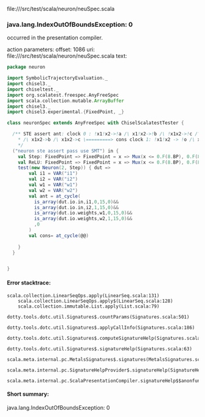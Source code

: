 file://<WORKSPACE>/src/test/scala/neuron/neuSpec.scala
### java.lang.IndexOutOfBoundsException: 0

occurred in the presentation compiler.

action parameters:
offset: 1086
uri: file://<WORKSPACE>/src/test/scala/neuron/neuSpec.scala
text:
```scala
package neuron

import SymbolicTrajectoryEvaluation._
import chisel3._
import chiseltest._
import org.scalatest.freespec.AnyFreeSpec
import scala.collection.mutable.ArrayBuffer
import chisel3._
import chisel3.experimental.{FixedPoint, _}

class neuronSpec extends AnyFreeSpec with ChiselScalatestTester {

  /** STE assert ant: clock 0 : !x1!x2->!a /\ x1!x2->!b /\ !x1x2->!c /\ x1x2->a
    * /\ x1x2->b /\ x1x2->c \=========> cons clock 1: !x1!x2 -> !o /\ x1x2 -> o
    */
  ("neuron ste assert pass use SMT") in {
    val Step: FixedPoint => FixedPoint = x => Mux(x <= 0.F(8.BP), 0.F(8.BP), 1.F(8.BP))
    val ReLU: FixedPoint => FixedPoint = x => Mux(x <= 0.F(8.BP), 0.F(8.BP), x)
    test(new Neuron(2, Step)) { dut =>
        val i1 = VAR("i1")
        val i2 = VAR("i2")
        val w1 = VAR("w1")
        val w2 = VAR("w2")
        val ant = at_cycle(
          is_array(dut.io.in,i1,0,15,0)&&
          is_array(dut.io.in,i2,1,15,0)&&
          is_array(dut.io.weights,w1,0,15,0)&&
          is_array(dut.io.weights,w2,1,15,0)&&
          ,0
        )
        val cons= at_cycle(@@)
      
    }
  }


}

```



#### Error stacktrace:

```
scala.collection.LinearSeqOps.apply(LinearSeq.scala:131)
	scala.collection.LinearSeqOps.apply$(LinearSeq.scala:128)
	scala.collection.immutable.List.apply(List.scala:79)
	dotty.tools.dotc.util.Signatures$.countParams(Signatures.scala:501)
	dotty.tools.dotc.util.Signatures$.applyCallInfo(Signatures.scala:186)
	dotty.tools.dotc.util.Signatures$.computeSignatureHelp(Signatures.scala:94)
	dotty.tools.dotc.util.Signatures$.signatureHelp(Signatures.scala:63)
	scala.meta.internal.pc.MetalsSignatures$.signatures(MetalsSignatures.scala:17)
	scala.meta.internal.pc.SignatureHelpProvider$.signatureHelp(SignatureHelpProvider.scala:51)
	scala.meta.internal.pc.ScalaPresentationCompiler.signatureHelp$$anonfun$1(ScalaPresentationCompiler.scala:388)
```
#### Short summary: 

java.lang.IndexOutOfBoundsException: 0